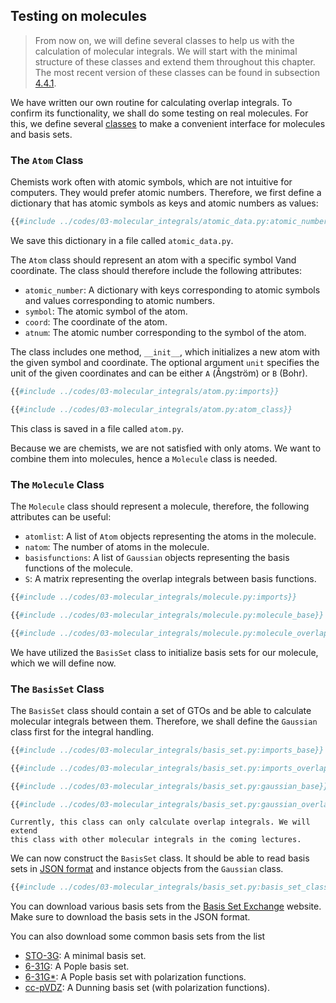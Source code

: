 ## Testing on molecules

> From now on, we will define several classes to help us with the 
> calculation of molecular integrals. We will start with the minimal 
> structure of these classes and extend them throughout this chapter. 
> The most recent version of these classes can be found in subsection 
> [4.4.1](ch03-04a-latest_classes.md]).

We have written our own routine for calculating overlap integrals. To confirm 
its functionality, we shall do some testing on real molecules. For this, we 
define several [classes](https://docs.python.org/3/tutorial/classes.html) to 
make a convenient interface for molecules and basis sets.

### The `Atom` Class
Chemists work often with atomic symbols, which are not intuitive for 
computers. They would prefer atomic numbers. Therefore, we first define 
a dictionary that has atomic symbols as keys and atomic numbers as values:
```python
{{#include ../codes/03-molecular_integrals/atomic_data.py:atomic_number}}
```
We save this dictionary in a file called `atomic_data.py`.

The `Atom` class should represent an atom with a specific symbol Vand 
coordinate. The class should therefore include the following attributes:
- `atomic_number`: A dictionary with keys corresponding to atomic symbols 
and values corresponding to atomic numbers.
- `symbol`: The atomic symbol of the atom.
- `coord`: The coordinate of the atom.
- `atnum`: The atomic number corresponding to the symbol of the atom.

The class includes one method, `__init__`, which initializes a new atom 
with the given symbol and coordinate. The optional argument `unit` specifies 
the unit of the given coordinates and can be either `A` (&#8491;ngström) or 
`B` (Bohr).
```python
{{#include ../codes/03-molecular_integrals/atom.py:imports}}
```
```python
{{#include ../codes/03-molecular_integrals/atom.py:atom_class}}
```
This class is saved in a file called `atom.py`.

Because we are chemists, we are not satisfied with only atoms. We want to 
combine them into molecules, hence a `Molecule` class is needed.


### The `Molecule` Class

The `Molecule` class should represent a molecule, therefore, the following 
attributes can be useful:
- `atomlist`: A list of `Atom` objects representing the atoms in the molecule.
- `natom`: The number of atoms in the molecule.
- `basisfunctions`: A list of `Gaussian` objects representing the 
basis functions of the molecule.
- `S`: A matrix representing the overlap integrals between basis functions.

```python
{{#include ../codes/03-molecular_integrals/molecule.py:imports}}
```
```python
{{#include ../codes/03-molecular_integrals/molecule.py:molecule_base}}
```
```python
{{#include ../codes/03-molecular_integrals/molecule.py:molecule_overlap}}
```

We have utilized the `BasisSet` class to initialize basis sets for our 
molecule, which we will define now.

### The `BasisSet` Class
The `BasisSet` class should contain a set of GTOs and be able to calculate 
molecular integrals between them. Therefore, we shall define the `Gaussian` 
class first for the integral handling.
```python
{{#include ../codes/03-molecular_integrals/basis_set.py:imports_base}}
```
```python
{{#include ../codes/03-molecular_integrals/basis_set.py:imports_overlap}}
```
```python
{{#include ../codes/03-molecular_integrals/basis_set.py:gaussian_base}}
```
```python
{{#include ../codes/03-molecular_integrals/basis_set.py:gaussian_overlap}}
```

```admonish info
Currently, this class can only calculate overlap integrals. We will extend 
this class with other molecular integrals in the coming lectures.
```

We can now construct the `BasisSet` class. It should be able to read 
basis sets in [JSON format](https://en.wikipedia.org/wiki/JSON) and 
instance objects from the `Gaussian` class.
```python
{{#include ../codes/03-molecular_integrals/basis_set.py:basis_set_class}}
```

You can download various basis sets from the
[Basis Set Exchange](https://www.basissetexchange.org/)
website. Make sure to download the basis sets in the JSON format.

You can also download some common basis sets from the list
- <a href="../assets/basis_sets/sto-3g.json" download>STO-3G</a>: 
  A minimal basis set.
- <a href="../assets/basis_sets/6-31g.json" download>6-31G</a>: 
  A Pople basis set.
- <a href="../assets/basis_sets/6-31g_st.json" download>6-31G*</a>: 
  A Pople basis set with polarization functions.
- <a href="../assets/basis_sets/cc-pvdz.json" download>cc-pVDZ</a>:
  A Dunning basis set (with polarization functions).


